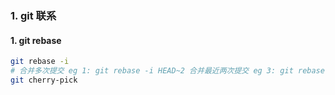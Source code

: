 ### 1. git 联系
#### 1. git rebase

```bash
git rebase -i 
# 合并多次提交 eg 1: git rebase -i HEAD~2 合并最近两次提交 eg 3: git rebase -i HEAD~3 合并最近两次提交
git cherry-pick
```

